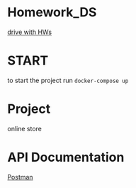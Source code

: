 # Homework_DS

[drive with HWs](https://drive.google.com/drive/folders/1-pz_xoxf1lW6DwPubDBJ1L8k_fY-nlx-)

# START
to start the project run `docker-compose up`

# Project
online store

# API Documentation
[Postman](https://documenter.getpostman.com/view/10647848/SzRxV9su?version=latest#30ca506d-35e5-4b29-952c-89a3dde19a0f)
